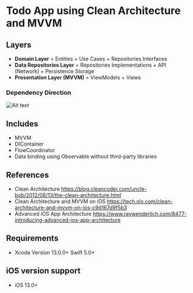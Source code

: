 # Todo App using Clean Architecture and MVVM

## Layers
* **Domain Layer** = Entities + Use Cases + Repositories Interfaces
* **Data Repositories Layer** = Repositories Implementations + API (Network) + Persistence Storage
* **Presentation Layer (MVVM)** = ViewModels + Views

### Dependency Direction
![Alt text](https://raw.githubusercontent.com/kudoleh/iOS-Clean-Architecture-MVVM/master/README_FILES/CleanArchitectureDependencies.png)

## Includes
* MVVM
* DIContainer
* FlowCoordinator
* Data binding using Observable without third-party libraries

## References
* Clean Architecture https://blog.cleancoder.com/uncle-bob/2012/08/13/the-clean-architecture.html
* Clean Architecture and MVVM on iOS https://tech.olx.com/clean-architecture-and-mvvm-on-ios-c9d167d9f5b3
* Advanced iOS App Architecture https://www.raywenderlich.com/8477-introducing-advanced-ios-app-architecture

## Requirements
* Xcode Version 13.0.0+  Swift 5.0+

## iOS version support
* iOS 13.0+
